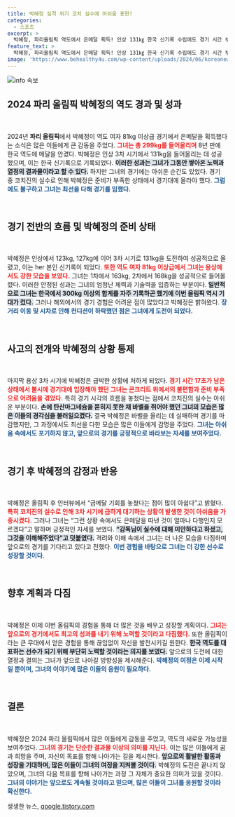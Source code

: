 ```yaml
---
title: 박혜정 실격 위기 코치 실수에 아쉬움 표현!
categories:
  - 스포츠
excerpt: >
  박혜정, 파리올림픽 역도에서 은메달 획득! 인상 131㎏ 한국 신기록 수립에도 경기 시간 부족으로 아쉬움 남겨. 코치진 실수로 불가피한 상황 속에서 보여준 그녀의 열정이 감동을 선사했다.
feature_text: >
  박혜정, 파리올림픽 역도에서 은메달 획득! 인상 131㎏ 한국 신기록 수립에도 경기 시간 부족으로 아쉬움 남겨. 코치진 실수로 불가피한 상황 속에서 보여준 그녀의 열정이 감동을 선사했다.
image: 'https://www.behealthy4u.com/wp-content/uploads/2024/06/koreanews.jpg'
---
```


<p><img src="https://www.behealthy4u.com/wp-content/uploads/2024/06/koreanews.jpg" alt="info 속보" /></p>

<h2 data-ke-size="size26">2024 파리 올림픽 박혜정의 역도 경과 및 성과</h2>

<p data-ke-size="size16">&nbsp;</p>  

<p>2024년 <b>파리 올림픽</b>에서 박혜정이 역도 여자 81kg 이상급 경기에서 은메달을 획득했다는 소식은 많은 이들에게 큰 감동을 주었다. <b><span style="color: #ee2323;">그녀는 총 299kg를 들어올리며</span></b> 8년 만에 한국 역도에 메달을 안겼다. 박혜정은 인상 3차 시기에서 131kg을 들어올리는 데 성공했으며, 이는 한국 신기록으로 기록되었다. <b><span style="background-color: #21538527;">이러한 성과는 그녀가 그동안 쌓아온 노력과 열정의 결과물이라고 할 수 있다.</span></b> 하지만 그녀의 경기에는 아쉬운 순간도 있었다. 경기 중 코치진의 실수로 인해 박혜정은 준비가 부족한 상태에서 경기대에 올라야 했다. <b><span style="color: #1a5490;">그럼에도 불구하고 그녀는 최선을 다해 경기를 임했다.</span></b></p>

<p data-ke-size="size16">&nbsp;</p>  

<h2 data-ke-size="size26">경기 전반의 흐름 및 박혜정의 준비 상태</h2>

<p data-ke-size="size16">&nbsp;</p>  

<p>박혜정은 인상에서 123kg, 127kg에 이어 3차 시기로 131kg을 도전하여 성공적으로 올렸고, 이는 her 본인 신기록이 되었다. <b><span style="color: #ee2323;">또한 역도 여자 81kg 이상급에서 그녀는 용상에서도 강한 모습을 보였다.</span></b> 그녀는 1차에서 163kg, 2차에서 168kg을 성공적으로 들어올렸다. 이러한 안정된 성과는 그녀의 엄청난 체력과 기술력을 입증하는 부분이다. <b><span style="background-color: #21538527;">일반적으로 그녀는 한국에서 300kg 이상의 합계를 자주 기록하곤 했기에 이번 올림픽 역시 기대가 컸다.</span></b> 그러나 해외에서의 경기 경험은 어려운 점이 많았다고 박혜정은 밝혀왔다. <b><span style="color: #1a5490;">장거리 이동 및 시차로 인해 컨디션이 하락했던 점은 그녀에게 도전이 되었다.</span></b></p>

<p data-ke-size="size16">&nbsp;</p>  

<h2 data-ke-size="size26">사고의 전개와 박혜정의 상황 통제</h2>

<p data-ke-size="size16">&nbsp;</p>  

<p>마지막 용상 3차 시기에 박혜정은 급박한 상황에 처하게 되었다. <b><span style="color: #ee2323;">경기 시간 17초가 남은 상태에서 불시에 경기대에 입장해야 했던 그녀는 콘크리트 위에서의 불편함과 준비 부족으로 어려움을 겪었다.</span></b> 특히 경기 시각의 흐름을 놓쳤다는 점에서 코치진의 실수는 아쉬운 부분이다. <b><span style="background-color: #21538527;">손에 탄산마그네슘을 묻히지 못한 채 바벨을 쥐어야 했던 그녀의 모습은 많은 이들의 경각심을 불러일으켰다.</span></b> 결국 박혜정은 바벨을 올리는 데 실패하며 경기를 마감했지만, 그 과정에서도 최선을 다한 모습은 많은 이들에게 감명을 주었다. <b><span style="color: #1a5490;">그녀는 아쉬움 속에서도 포기하지 않고, 앞으로의 경기를 긍정적으로 바라보는 자세를 보여주었다.</span></b></p>

<p data-ke-size="size16">&nbsp;</p>  

<h2 data-ke-size="size26">경기 후 박혜정의 감정과 반응</h2>

<p data-ke-size="size16">&nbsp;</p>  

<p>박혜정은 올림픽 후 인터뷰에서 “금메달 기회를 놓쳤다는 점이 많이 아쉽다”고 밝혔다. <b><span style="color: #ee2323;">특히 코치진의 실수로 인해 3차 시기에 급하게 대기하는 상황이 발생한 것이 아쉬움을 가중시켰다.</span></b> 그러나 그녀는 “그런 상황 속에서도 은메달을 따낸 것이 얼마나 다행인지 모르겠다”고 말하며 긍정적인 자세를 보였다. <b><span style="background-color: #21538527;">“감독님이 실수에 대해 미안하다고 하셨고, 그것을 이해해주었다”고 덧붙였다.</span></b> 격려와 이해 속에서 그녀는 더 나은 모습을 다짐하며 앞으로의 경기를 기다리고 있다고 전했다. <b><span style="color: #1a5490;">이번 경험을 바탕으로 그녀는 더 강한 선수로 성장할 것이다.</span></b></p>

<p data-ke-size="size16">&nbsp;</p>  

<h2 data-ke-size="size26">향후 계획과 다짐</h2>

<p data-ke-size="size16">&nbsp;</p>  

<p>박혜정은 이제 이번 올림픽의 경험을 통해 더 많은 것을 배우고 성장할 계획이다. <b><span style="color: #ee2323;">그녀는 앞으로의 경기에서도 최고의 성과를 내기 위해 노력할 것이라고 다짐했다.</span></b> 또한 올림픽이라는 큰 무대에서 얻은 경험을 통해 끊임없이 자신을 발전시키길 원한다. <b><span style="background-color: #21538527;">한국 역도를 대표하는 선수가 되기 위해 부단히 노력할 것이라는 의지를 보였다.</span></b> 앞으로의 도전에 대한 열정과 결의는 그녀가 앞으로 나아갈 방향성을 제시해준다. <b><span style="color: #1a5490;">박혜정의 여정은 이제 시작일 뿐이며, 그녀의 이야기에 많은 이들의 응원이 필요하다.</span></b></p>

<p data-ke-size="size16">&nbsp;</p>  

<h2>결론</h2>

<p data-ke-size="size16">&nbsp;</p>  

<p>박혜정은 2024 파리 올림픽에서 많은 이들에게 감동을 주었고, 역도의 새로운 가능성을 보여주었다. <b><span style="color: #ee2323;">그녀의 경기는 단순한 결과물 이상의 의미를 지닌다.</span></b> 이는 많은 이들에게 꿈과 희망을 주며, 자신의 목표를 향해 나아가는 길을 제시한다. <b><span style="background-color: #21538527;">앞으로의 활발한 활동과 성장을 기대하며, 많은 이들이 그녀의 여정을 지켜볼 것이다.</span></b> 박혜정의 도전은 끝나지 않았으며, 그녀의 다음 목표를 향해 나아가는 과정 그 자체가 중요한 의미가 있을 것이다. <b><span style="color: #1a5490;">그녀의 이야기는 앞으로도 계속될 것이라고 믿으며, 많은 이들이 그녀를 응원할 것이라 확신한다.</span></b></p>
생생한 뉴스, <a href="https://qoogle.tistory.com" rel="dofollow">qoogle.tistory.com</a>


